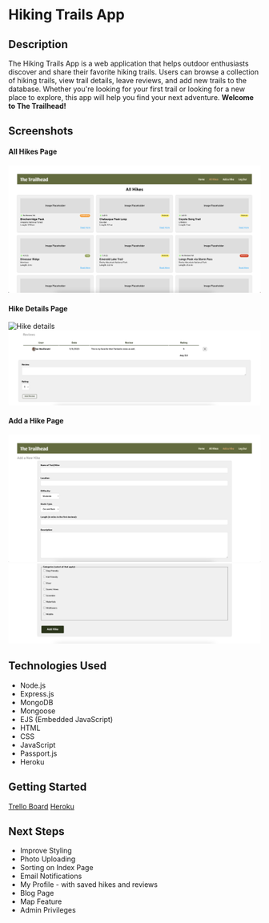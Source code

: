 # Hiking Trails App

## Description

The Hiking Trails App is a web application that helps outdoor enthusiasts discover and share their favorite hiking trails. Users can browse a collection of hiking trails, view trail details, leave reviews, and add new trails to the database. Whether you're looking for your first trail or looking for a new place to explore, this app will help you find your next adventure. **Welcome to The Trailhead!**

## Screenshots
#### All Hikes Page
![All Hikes Page](public/images/hikes-index.png)

#### Hike Details Page
![Hike details](public/images/show-1.png)
![Hike Reviews](public/images/show-2.png)

#### Add a Hike Page
![Add a Hike 1](public/images/add-1.png)
<br>
![Add a Hike 2](public/images/add-2.png)

## Technologies Used

- Node.js
- Express.js
- MongoDB
- Mongoose
- EJS (Embedded JavaScript)
- HTML
- CSS
- JavaScript
- Passport.js
- Heroku

## Getting Started 
[Trello Board](https://trello.com/b/0SbNbZs9/sei-hikingappuserstories)
[Heroku]()

## Next Steps 

- Improve Styling 
- Photo Uploading 
- Sorting on Index Page
- Email Notifications 
- My Profile - with saved hikes and reviews
- Blog Page
- Map Feature
- Admin Privileges 